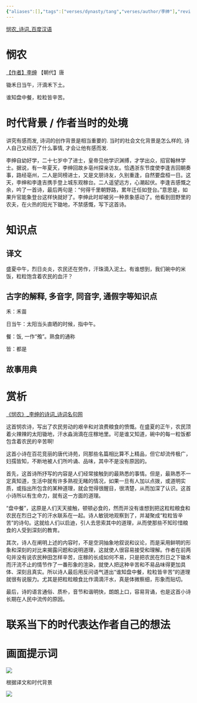 ```yaml
---
{"aliases":[],"tags":["verses/dynasty/tang","verses/author/李绅"],"review-dates":[],"dg-publish":true,"date-created":"2024-06-18-Tue, 9:29:18 am","date-modified":"2024-06-18-Tue, 11:27:52 am","permalink":"/material/古诗/悯农-其二/","dgPassFrontmatter":true}
---
```



[悯农\_诗词\_百度汉语](https://hanyu.baidu.com/shici/detail?from=aladdin&pid=0ec0914f5b2d971c502c31fdb471026e)

# 悯农

[【作者】李绅](https://hanyu.baidu.com/s?wd=%E6%9D%8E%E7%BB%85) 【朝代】唐

锄禾日当午，汗滴禾下土。

谁知盘中餐，粒粒皆辛苦。

# 时代背景 / 作者当时的处境

讲究有感而发, 诗词的创作背景是相当重要的. 当时的社会文化背景是怎么样的, 诗人自己又经历了什么事情, 才会让他有感而发.

李绅自幼好学，二十七岁中了进士，皇帝见他学识渊搏，才学出众，招官翰林学士。据说，有一年夏天，李绅回故乡亳州探亲访友。恰遇浙东节度使李逢吉回朝奏事，路经亳州，二人是同榜进士，又是文朋诗友，久别重逢，自然要盘桓一日。这天，李绅和李逢吉携手登上城东观稼台。二人遥望远方，心潮起伏。李逢吉感慨之余，吟了一首诗，最后两句是：“何得千里朝野路，累年迁任如登台。”意思是，如果升官能象登台这样快就好了。李绅此时却被另一种景象感动了。他看到田野里的农夫，在火热的阳光下锄地，不禁感慨，写下这首诗。

# 知识点

## 译文

盛夏中午，烈日炎炎，农民还在劳作，汗珠滴入泥土。有谁想到，我们碗中的米饭，粒粒饱含着农民的血汗？

## 古字的解释, 多音字, 同音字, 通假字等知识点

禾：禾苗

日当午：太阳当头直晒的时候，指中午。

餐：饭, 一作“飧”。熟食的通称

皆：都是

## 故事用典

# 赏析

[《悯农》\_李绅的诗词\_诗词名句网](https://m.shicimingju.com/chaxun/list/27423.html)

这首悯农诗，写出了农民劳动的艰辛和对浪费粮食的愤慨。在盛夏的正午，农民顶着火辣辣的太阳锄地，汗水淼淌滴在庄稼地里。可是谁又知道，碗中的每一粒饭都包含着农民的辛苦啊!

这首小诗在百花竞丽的唐代诗苑，同那些名篇相比算不上精品，但它却流传极广，妇孺皆知，不断地被人们所吟诵、品味，其中不是没有原因的。

首先，这首诗所抒写的内容是人们经常接触到的最熟悉的事情。但是，最熟悉不一定真知道，生活中就有许多熟视无睹的情况，如果一旦有人加以点拨，或道明实质，或指出所包含的某种道理，就会觉得很醒目，很清楚，从而加深了认识。这首小诗所以有生命力，就有这一方面的道理。

“盘中餐”，这原是人们天天接触，顿顿必食的，然而并没有谁想到把这粒粒粮食和农民在烈日之下的汗水联系在一起。诗人敏锐地观察到了，并凝聚成“粒粒皆辛苦”的诗句。这就给人们以启迪，引人去思索其中的道理，从而使那些不知珍惜粮食的人受到深刻的教育。

其次，诗人在阐明上述的内容时，不是空洞抽象地叙说和议论，而是采用鲜明的形象和深刻的对比来揭露问题和说明道理，这就使人很容易接受和理解。作者在前两句并没有说农民种田怎样辛苦，庄稼的长成如何不易，只是把农民在烈日之下锄禾而汗流不止的情节作了一番形象的渲染，就使人把这种辛苦和不易品味得更加具体、深刻且真实。所以诗人最后用反问语气道出“谁知盘中餐，粒粒皆辛苦”的道理就很有说服力。尤其是把粒粒粮食比作滴滴汗水，真是体微察细，形象而贴切。

最后，诗的语言通俗、质朴，音节和谐明快，朗朗上口，容易背诵，也是这首小诗长期在人民中流传的原因。

# 联系当下的时代表达作者自己的想法

# 画面提示词

![](/img/user/material/古诗/悯农-其二/image-20240618142048157.png)

根据译文和时代背景

![](/img/user/material/古诗/悯农-其二/image-20240618142048198.png)
